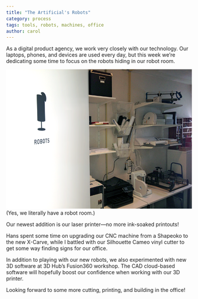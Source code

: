 ```yaml
---
title: "The Artificial's Robots"
category: process
tags: tools, robots, machines, office
author: carol
---
```


As a digital product agency, we work very closely with our technology. Our laptops, phones, and devices are used every day, but this week we’re dedicating some time to focus on the robots hiding in our robot room.

[![Robot room](07-16-robots/robots.png)](07-16-robots/robots.png)
(Yes, we literally have a robot room.)

Our newest addition is our laser printer—no more ink-soaked printouts!

Hans spent some time on upgrading our CNC machine from a Shapeoko to the new X-Carve, while I battled with our Silhouette Cameo vinyl cutter to get some way finding signs for our office.

In addition to playing with our new robots, we also experimented with new 3D software at 3D Hub’s Fusion360 workshop. The CAD cloud-based software will hopefully boost our confidence when working with our 3D printer.

Looking forward to some more cutting, printing, and building in the office!
